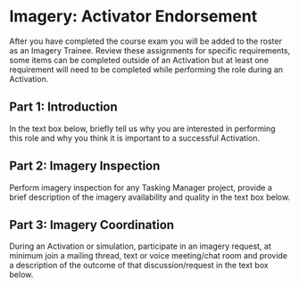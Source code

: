 # Imagery: Activator Endorsement

After you have completed the course exam you will be added to the roster as an Imagery Trainee. Review these assignments for specific requirements, some items can be completed outside of an Activation but at least one requirement will need to be completed while performing the role during an Activation.

## Part 1: Introduction
In the text box below, briefly tell us why you are interested in performing this role and why you think it is important to a successful Activation.

## Part 2: Imagery Inspection
Perform imagery inspection for any Tasking Manager project, provide a brief description of the imagery availability and quality in the text box below.

## Part 3: Imagery Coordination
During an Activation or simulation, participate in an imagery request, at minimum join a mailing thread, text or voice meeting/chat room and provide a description of the outcome of that discussion/request in the text box below.
